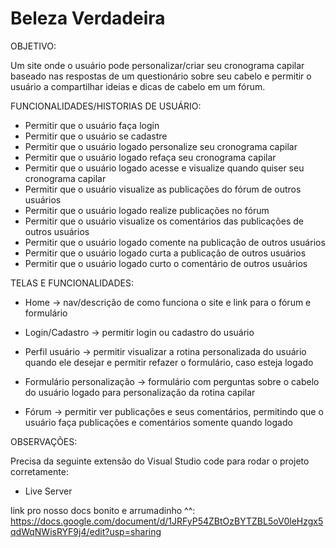 # Beleza Verdadeira

OBJETIVO:

  Um site onde o usuário pode personalizar/criar seu cronograma capilar baseado nas respostas de 
  um questionário sobre seu cabelo e permitir o usuário a compartilhar ideias e dicas 
  de cabelo em um fórum.
  

FUNCIONALIDADES/HISTORIAS DE USUÁRIO:

  - Permitir que o usuário faça login
  - Permitir que o usuário se cadastre
  - Permitir que o usuário logado personalize seu cronograma capilar
  - Permitir que o usuário logado refaça seu cronograma capilar
  - Permitir que o usuário logado acesse e visualize quando quiser seu cronograma capilar
  - Permitir que o usuário visualize as publicações do fórum de outros usuários
  - Permitir que o usuário logado realize publicações no fórum
  - Permitir que o usuário visualize os comentários das publicações de outros usuários
  - Permitir que o usuário logado comente na publicação de outros usuários
  - Permitir que o usuário logado curta a publicação de outros usuários
  - Permitir que o usuário logado curto o comentário de outros usuários

TELAS E FUNCIONALIDADES:

  - Home → nav/descrição de como funciona o site e link para o fórum e formulário

  - Login/Cadastro → permitir login ou cadastro do usuário
  
  - Perfil usuário → permitir visualizar a rotina personalizada do usuário quando ele desejar e permitir refazer o formulário, caso esteja logado

  - Formulário personalização → formulário com perguntas sobre o cabelo do usuário logado para personalização da rotina capilar

  - Fórum → permitir ver publicações e seus comentários, permitindo que o usuário faça publicações e comentários somente quando logado


OBSERVAÇÕES:

  Precisa da seguinte extensão do Visual Studio code para rodar o projeto corretamente: 
  - Live Server

  link pro nosso docs bonito e arrumadinho ^^: 
  https://docs.google.com/document/d/1JRFyP54ZBtOzBYTZBL5oV0leHzgx5qdWqNWisRYF9j4/edit?usp=sharing